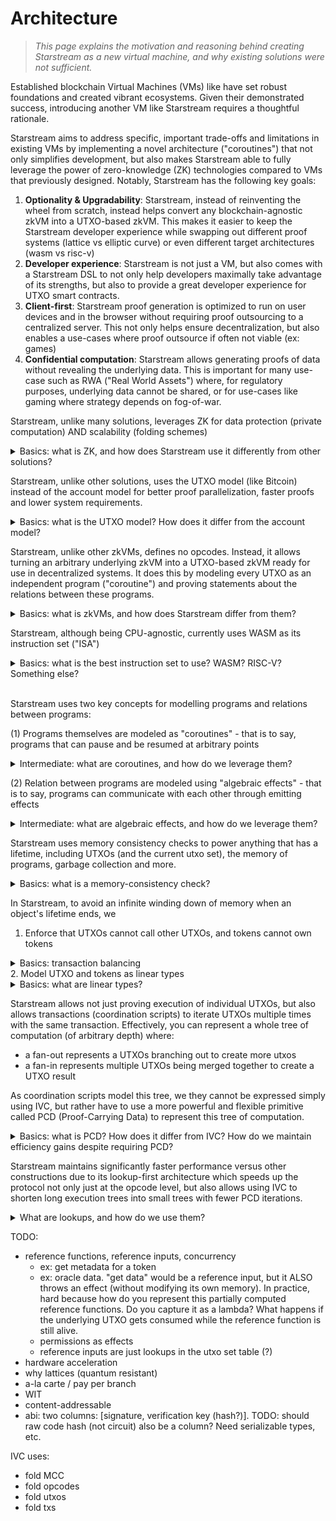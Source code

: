 # Architecture

> _This page explains the motivation and reasoning behind creating Starstream as a new virtual machine, and why existing solutions were not sufficient._

Established blockchain Virtual Machines (VMs) like have set robust foundations and created vibrant ecosystems. Given their demonstrated success, introducing another VM like Starstream requires a thoughtful rationale.

Starstream aims to address specific, important trade-offs and limitations in existing VMs by implementing a novel architecture ("coroutines") that not only simplifies development, but also makes Starstream able to fully leverage the power of zero-knowledge (ZK) technologies compared to VMs that previously designed. Notably, Starstream has the following key goals:
1. **Optionality & Upgradability**: Starstream, instead of reinventing the wheel from scratch, instead helps convert any blockchain-agnostic zkVM into a UTXO-based zkVM. This makes it easier to keep the Starstream developer experience while swapping out different proof systems (lattice vs elliptic curve) or even different target architectures (wasm vs risc-v)  
1. **Developer experience**: Starstream is not just a VM, but also comes with a Starstream DSL to not only help developers maximally take advantage of its strengths, but also to provide a great developer experience for UTXO smart contracts.
1. **Client-first**: Starstream proof generation is optimized to run on user devices and in the browser without requiring proof outsourcing to a centralized server. This not only helps ensure decentralization, but also enables a use-cases where proof outsource if often not viable (ex: games)
1. **Confidential computation**: Starstream allows generating proofs of data without revealing the underlying data. This is important for many use-case such as RWA ("Real World Assets") where, for regulatory purposes, underlying data cannot be shared, or for use-cases like gaming where strategy depends on fog-of-war.

Starstream, unlike many solutions, leverages ZK for data protection (private computation) AND scalability (folding schemes)
<details>
  <summary>Basics: what is ZK, and how does Starstream use it differently from other solutions?</summary>

ZK projects often tackle one of these two problems to varying degrees:

1. **Scalability**: In traditional blockchains, when you call a smart contract, all the nodes in the network will repeat the computation and check they got the same result (slow. This is why you have to pay "gas fees"). However, it doesn't have to be that way. There are many problems where finding an answer is much harder than checking an answer (think: puzzles are often hard to solve, but easy to check if somebody got the answer right). Notably, ZK is often used as a technique to increase the amount of computation the user has to do on their machine in order to decrease the amount of computation the network as a whole has to do (think: solving the puzzle locally, then sharing the answer for everybody to quickly check).
2. **Data protection**: In traditional blockchains, when you call a smart contract, you are sharing all the information about what you want to do (ex: I want to buy token X at price Y). This public information is problematic, as in DeFi it can lead to front-running, for RWAs it can lead to data compliance issues, and for games it makes it impossible to have fog of war. ZK can solve this by sharing the result of the computation without sharing how you did the computation in the first place (think: share the solution to a puzzle without sharing how you solved the puzzle)

Starstream, unlike a lot of ZK solutions, tackles both:
1. **Scalability**: Unlike many ZK solutions which have limited scalability benefits, Starstream allows batching together an infinite amount of computation together in a single proof (sometimes called "recursion" or "folding") allowing significantly more complex applications to be built with it.
2. **Data protection**: Unlike many ZK solutions which don't tackle data protection at all, Starstream supports computation over private data. This means, for example, you can prove you do not live in the US without having to reveal your identity or address, or prove you own an NFT in a collection without having to reveal your address.
</details>

Starstream, unlike other solutions, uses the UTXO model (like Bitcoin) instead of the account model for better proof parallelization, faster proofs and lower system requirements.
<details>
  <summary>Basics: what is the UTXO model? How does it differ from the account model?</summary>

  In the UTXO model (used by Bitcoin and Cardano), tokens behave more like physical coins. Each coin is an indivisible chunk of value that can only be spent once (which is compensated by having change given back to you if you overpaid). Each coin is independent of the rest of the system (in the same way physical coins sit in your pocket) and can only be spent if the right conditions are met (i.e. you, as the coin owner, takes them out of your pocket). Unlike the account model that is global in nature (you don't own ERC20 tokens - they're owned by an shared ERC20 contract, and the contract is the one that specifies who can control how much of the balance), the UTXO model is more naturally sharded as computation is more local which helps in terms of parallelism.

  By contrast, the account model (used by Ethereum) has transactions that mutate this global state directly. This works well in a non-ZK setting, but often leads to concurrency issues where two proofs conflict in a ZK setting (which many protocols solve by having a single "prover" that executes transactions in order).
</details>

Starstream, unlike other zkVMs, defines no opcodes. Instead, it allows turning an arbitrary underlying zkVM into a UTXO-based zkVM ready for use in decentralized systems. It does this by modeling every UTXO as an independent program ("coroutine") and proving statements about the relations between these programs.
<details>
  <summary>Basics: what is zkVMs, and how does Starstream differ from them?</summary>

  Traditionally in ZK circuits have been written manually for each application. Although there are still some performance improvements if this approach is done well, it's harder to write comprehensive systems using these techniques. To tackle this, people have tried building more generic virtual machines ("VM"s) where any computation done on these VMs can, at the same time, generate a ZK proof of the program execution. Some of these target well-known architectures like WASM and risc-v, but others define their own instruction set instead.

  Given the generic nature of these systems, they are often not web3-specific, but rather can prove any program as long as it uses the right instruction set. Starstream takes advantage of this fact by being designed to take a generic zkVM for an opcode set, and turns it into a UTXO-based zkVM where the UTXOs are programs written with the corresponding opcode.

  Note that this concrete leads to two fairly different designs from other systems:
  1. Starstream does not preoccupy itself with how the underlying opcodes are proven. Rather, Starstream adds additional constraints on the system to ensure that the history of the execution of all the programs in the system forms a valid UTXO-based blockchain (see "memory-consistency check" for more)
  2. Starstream does not represent the entire state of the ledger as a single global program (as is usually done with EVM, where all smart contracts are simply apps running inside the master EVM program). Instead, every UTXO is an independent program and we prove statements about the coordination between these programs.
</details>

Starstream, although being CPU-agnostic, currently uses WASM as its instruction set ("ISA")
<details>
  <summary>Basics: what is the best instruction set to use? WASM? RISC-V? Something else?</summary>
</details>

\
Starstream uses two key concepts for modelling programs and relations between programs:

(1) Programs themselves are modeled as "coroutines" - that is to say, programs that can pause and be resumed at arbitrary points
<details>
  <summary>Intermediate: what are coroutines, and how do we leverage them?</summary>

  Typical computer programs run from start to end. However, there are cases where you may want to pause the program during execution. The most common way to do this is with "async": a way to specify that a program may have to "await" until some other computation is done to make progress. Async is a specific type of "coroutine" where the coordination logic is handled by a specific environment (ex: think, the javascript event loop is the one that decides when to resume the program). Coroutines are a more powerful concept where you are not only in charge of writing the program (same as in async), but also writing the coordination as well (similar to programming your own scheduler)

  This gives rise to Starstream's main way to write programs: users provide "UTXOs" which are programs that may yield (coroutine equivalent keyword for "await"), and also provide a "coordination script" which is the scheduler for the transaction.

  Another way to say this is that Starstream works similar to previous UTXO models, but with an extra thing we are tracking: the "frame", which contains information about the program's state such as the local variables (the "stack") and other metadata such as the program counter.

  On a more technical note, specifically Starstream uses asymmetric, stackless coroutines. Stackless coroutines are used to speed up proof generation as you can easily serialize them by simply saving a single frame, and then rehydrating from the serialized frame when continuing execution. This will, as we discuss later, have large implications on the language design.

  Note: sometimes coroutines come in other names: "delimited continuations" are coroutines that can only run once, and "generators" as "delimitated continuations" on function boundaries.
</details>

(2) Relation between programs are modeled using "algebraic effects" - that is to say, programs can communicate with each other through emitting effects
<details>
  <summary>Intermediate: what are algebraic effects, and how do we leverage them?</summary>

  In the context of coroutines / async, we return control flow to the schedule whenever we see a `yield` / `await`. However, there is another construct that can also return control flow to the parent: exceptions. However, the main difference is that exceptions typically cannot be resumed (you can catch an exception, but you cannot return back down the control stack to where the exception was originally thrown - exception continues from after the catch block).

  One can think of algebraic effects as generalization of exceptions: they are exceptions where you can "resume" back from where they were thrown after they're handled. An easy example of where this could be useful is in an `OutOfMemoryException` where, when thrown, it's possible that we can clear some memory (ex: delete some cached data) and then resume.

  We can leverage the resumability property of effects to use them for cross-script communication. For example, if a UTXO wants to ensure that can only run if the user is burning some token in the same transaction, you can use the following flow
  1. throw an effect caught by the coordination script
  2. catch in a coordination script that then then checks that the tx contains a burn of the required token
  3. resume control back to the UTXO if there exists a token burn as required

  You can think of effects as a generalization of `yield`: when you `yield`, there is just one return type (in the sense that functions only have a single return type), and the result goes directly to the parent. With effects on the other hand, you can have multiple effects thrown by a single function, and effects bubble up the stack until they are are caught by some parent.
</details>

Starstream uses memory consistency checks to power anything that has a lifetime, including UTXOs (and the current utxo set), the memory of programs, garbage collection and more.
<details>
  <summary>Basics: what is a memory-consistency check?</summary>

  Memory consistency checks are a technique for ensuring that a piece of memory was deterministically generated from some underlying computation, such that you can now create provable statements about the contents of this memory. For example, the execution of a ZK-proven program can leverage this memory to power its read & write (any LOAD/STORE) operations. Notably, the proof will fail if the memory is modified by an external person or program during (or after) execution.

  Notably, we can use this to represent not just register read & writes, but also other concepts like UTXO creation & spends, and even other concepts like reference count increment & decrements. The key intuition is that anything that has a lifetime can have its lifetime proven by tying it to a MCC - including the lifetime of key constructions like coroutines (UTXOs).
</details>

In Starstream, to avoid an infinite winding down of memory when an object's lifetime ends, we
1. Enforce that UTXOs cannot call other UTXOs, and tokens cannot own tokens
<details>
  <summary>Basics: transaction balancing</summary>

  In a blockchain, all transactions need to be "balanced" - that is to say, funds cannot appear out of nowhere, and cannot disappear to nowhere. To ensure this, blockchain semantics ensure that the inputs of a transaction correspond to the outputs of a transaction (ignoring for a second the minting and burning of tokens).

  This means that, as a developer, you explicitly handle all resources managed by the transaction in a meaningful way. For example, if you consume a UTXO, you must explicitly manage all the tokens that were held inside that UTXO (such as placing those tokens to a new address). However, if we allow infinite nesting of UTXOs, then consuming a UTXO may give you more UTXOs to handle, who may in turn give you yet more UTXOs to handle - potentially creating an infinitely nesting doll which are not only hard for developers to reason about, but are also harder for static analysis to reason about.
</details>
2. Model UTXO and tokens as linear types
<details>
  <summary>Basics: what are linear types?</summary>

  Linear types represent objects which are consumed upon use. This allows us to control lifetimes such that data cannot be freely duplicates and cannot be unexpectedly destroyed. This is exactly what we want to avoid duplication of funds (by ensuring moving a token to a new address consumes the equivalent tokens at the previous address), ensure every token is accounted for (tokens that are spent do not simply disappear, but are handled in a way according to valid semantics such as being explicitly burned or sent to another recipient) as well as proper UTXO semantics (a UTXO cannot be "spent" twice from two different contexts)
  
  Notably, UTXOs are linear types as using them "spends" them, and may create new UTXOs to continue computation in the future. Notably, one can model coroutines with linear types by making that running the continuation "consumes" the object, and creates a new coroutine holding the remaining computation (the state) whenever a `yield` point is hit.
</details>

Starstream allows not just proving execution of individual UTXOs, but also allows transactions (coordination scripts) to iterate UTXOs multiple times with the same transaction. Effectively, you can represent a whole tree of computation (of arbitrary depth) where:
- a fan-out represents a UTXOs branching out to create more utxos
- a fan-in represents multiple UTXOs being merged together to create a UTXO result

As coordination scripts model this tree, we they cannot be expressed simply using IVC, but rather have to use a more powerful and flexible primitive called PCD (Proof-Carrying Data) to represent this tree of computation.

<details>
  <summary>Basics: what is PCD? How does it differ from IVC? How do we maintain efficiency gains despite requiring PCD?</summary>
  Incrementally Verifiable Computation (IVC) is useful when you are proving the linear history of an application. For example, every UTXO and all its resumptions can be modeled as a single (potentially infinite program).

  However, PCD (Proof-Carrying Data) allows computation to fan-in and fan-out which is required to build the execution tree for many use-cases such as interactive protocols. Notably, it supports multiple parties generate different parts of the tree and merging it together in the end, which is often required to model different protocols in open systems such as blockchains.
</details>

Starstream maintains significantly faster performance versus other constructions due to its lookup-first architecture which speeds up the protocol not only just at the opcode level, but also allows using IVC to  shorten long execution trees into small trees with fewer PCD iterations.
<details>
  <summary>What are lookups, and how do we use them?</summary>

  Traditionally, blockchain VMs are implementing by having a target state machine in mind, and then implementing each opcode as a hand-written circuit. However, the overhead of these per-opcode circuits quickly adds up for non-trivial program.

  We can often replace these opcodes by noting that the result of a lot of opcodes can be written as a finite (possibly extremely large) lookup table. For example, adding two 8-bit numbers (256 possibilities) can be represented as looking up a 256x256 table of all possible `<a,b>` pairs. This kind of lookup technique can lead to massive performance benefits over the history of the program, as well as help facilitate a clean abstraction where every opcode is simply another lookup in a different table (making any opcode that can be represented as a table easy to inject into the VM).

  Importantly, this technique is also used to massively speedup execution when UTXOs need to yield and resume multiple times in the same transaction. We do this by representing every resumption of a UTXO (its inputs and its resulting state after execution) as an entry in a virtual table (with a new row for every UTXO execution in the coordination script). With this, from each proof's perspective, the results of calling another UTXO is now simply a virtual table lookup rather than a folding point. Notably, instead of each yield requiring a separate proof chained using PCD, each linear UTXO execution can be chained with IVC, with PCD only needed when branching off or merging in.

  ![](./pcd-lookup.svg)

  Coordination scripts, however, are not simply a root in this execution graph. They also are programs themselves. This means that coordination script executive itself also has to be added to the virtual table
</details>

TODO:
- reference functions, reference inputs, concurrency
  - ex: get metadata for a token
  - ex: oracle data. "get data" would be a reference input, but it ALSO throws an effect (without modifying its own memory). In practice, hard because how do you represent this partially computed reference functions. Do you capture it as a lambda? What happens if the underlying UTXO gets consumed while the reference function is still alive.
  - permissions as effects
  - reference inputs are just lookups in the utxo set table (?)
- hardware acceleration
- why lattices (quantum resistant)
- a-la carte / pay per branch
- WIT
- content-addressable
- abi: two columns: [signature, verification key (hash?)]. TODO: should raw code hash (not circuit) also be a column? Need serializable types, etc.

IVC uses:
- fold MCC
- fold opcodes
- fold utxos
- fold txs